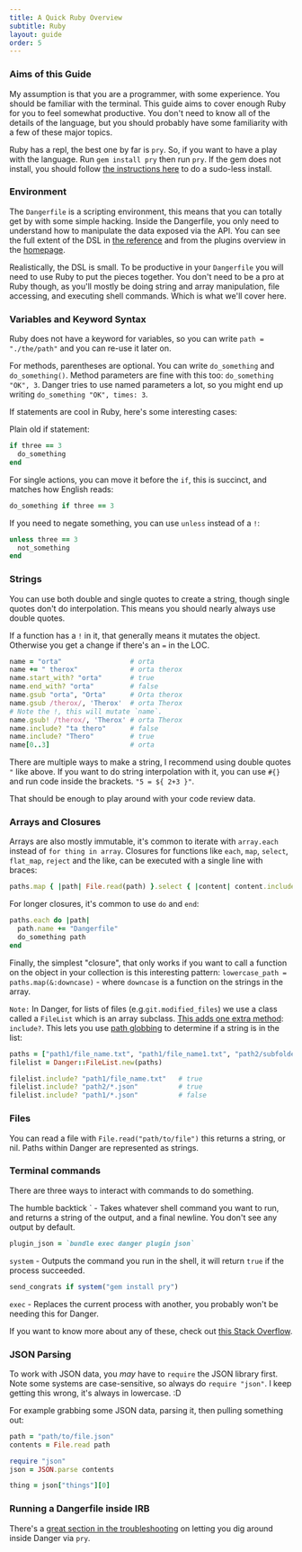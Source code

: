 ```yaml
---
title: A Quick Ruby Overview
subtitle: Ruby
layout: guide
order: 5
---
```


### Aims of this Guide

My assumption is that you are a programmer, with some experience. You should be familiar with the terminal. This guide aims to cover enough Ruby for you to feel somewhat productive. You don't need to know all of the details of the language, but you should probably have some familiarity with a few of these major topics.

Ruby has a repl, the best one by far is `pry`. So, if you want to have a play with the language. Run `gem install pry` then run `pry`. If the gem does not install, you should follow [the instructions here](https://guides.cocoapods.org/using/getting-started.html#sudo-less-installation) to do a sudo-less install.

### Environment

The `Dangerfile` is a scripting environment, this means that you can totally get by with some simple hacking. Inside the Dangerfile, you only need to understand how to manipulate the data exposed via the API. You can see the full extent of the DSL in [the reference](/reference.html) and from the plugins overview in the [homepage](/).

Realistically, the DSL is small. To be productive in your `Dangerfile` you will need to use Ruby to put the pieces together. You don't need to be a pro at Ruby though, as you'll mostly be doing string and array manipulation, file accessing, and executing shell commands. Which is what we'll cover here.

### Variables and Keyword Syntax

Ruby does not have a keyword for variables, so you can write `path = "./the/path"` and you can re-use it later on.

For methods, parentheses are optional. You can write `do_something` and `do_something()`. Method parameters are fine with this too: `do_something "OK", 3`. Danger tries to use named parameters a lot, so you might end up writing `do_something "OK", times: 3`.

If statements are cool in Ruby, here's some interesting cases:

Plain old if statement:
```ruby
if three == 3
  do_something
end
```

For single actions, you can move it before the `if`, this is succinct, and matches how English reads:

```ruby
do_something if three == 3
```

If you need to negate something, you can use `unless` instead of a `!`:

```ruby
unless three == 3
  not_something
end
```

### Strings

You can use both double and single quotes to create a string, though single quotes don't do interpolation. This means you should nearly always use double quotes.

If a function has a `!` in it, that generally means it mutates the object. Otherwise you get a change if there's an `=` in the LOC.

```ruby
name = "orta"                 # orta
name += " therox"             # orta therox
name.start_with? "orta"       # true
name.end_with? "orta"         # false
name.gsub "orta", "Orta"      # Orta therox
name.gsub /therox/, 'Therox'  # orta Therox
# Note the !, this will mutate `name`.
name.gsub! /therox/, 'Therox' # orta Therox
name.include? "ta thero"      # false
name.include? "Thero"         # true
name[0..3]                    # orta
```

There are multiple ways to make a string, I recommend using double quotes `"` like above. If you want to do string interpolation with it, you can use `#{}` and run code inside the brackets. `"5 = ${ 2+3 }"`.

That should be enough to play around with your code review data.

### Arrays and Closures

Arrays are also mostly immutable, it's common to iterate with `array.each` instead of `for thing in array`. Closures for functions like `each`, `map`, `select`, `flat_map`, `reject` and the like, can be executed with a single line with braces:

``` ruby
paths.map { |path| File.read(path) }.select { |content| content.include? "orta" }
```

For longer closures, it's common to use `do` and `end`:

```ruby
paths.each do |path|
  path.name += "Dangerfile"
  do_something path
end
```

Finally, the simplest "closure", that only works if you want to call a function on the object in your collection is this interesting pattern: `lowercase_path = paths.map(&:downcase)` - where `downcase` is a function on the strings in the array.

`Note:` In Danger, for lists of files (e.g.`git.modified_files`) we use a class called a `FileList` which is an array subclass. [This adds one extra method](https://github.com/danger/danger/blob/master/spec/lib/danger/core_ext/file_list_spec.rb): `include?`. This lets you use [path globbing](http://wiki.bash-hackers.org/syntax/expansion/globs) to determine if a string is in the list:

```ruby
paths = ["path1/file_name.txt", "path1/file_name1.txt", "path2/subfolder/example.json"]
filelist = Danger::FileList.new(paths)

filelist.include? "path1/file_name.txt"   # true
filelist.include? "path2/*.json"          # true
filelist.include? "path1/*.json"          # false
```

### Files

You can read a file with `File.read("path/to/file")` this returns a string, or nil. Paths within Danger are represented as strings.


### Terminal commands

There are three ways to interact with commands to do something.

The humble backtick ` - Takes whatever shell command you want to run, and returns a string of the output, and a final newline. You don't see any output by default.

```ruby
plugin_json = `bundle exec danger plugin json`
```

`system` - Outputs the command you run in the shell, it will return `true` if the process succeeded.

```ruby
send_congrats if system("gem install pry")
```

`exec` - Replaces the current process with another, you probably won't be needing this for Danger.

If you want to know more about any of these, check out [this Stack Overflow](http://stackoverflow.com/questions/6338908/ruby-difference-between-exec-system-and-x-or-backticks).

### JSON Parsing

To work with JSON data, you _may_ have to `require` the JSON library first. Note some systems are case-sensitive, so always do `require "json"`. I keep getting this wrong, it's always in lowercase. :D

For example grabbing some JSON data, parsing it, then pulling something out:

```ruby
path = "path/to/file.json"
contents = File.read path

require "json"
json = JSON.parse contents

thing = json["things"][0]
```

###  Running a Dangerfile inside IRB

There's a [great section in the troubleshooting](/guides/troubleshooting.html#i-want-to-be-a-danger-wizard) on letting you dig around inside Danger via `pry`.
